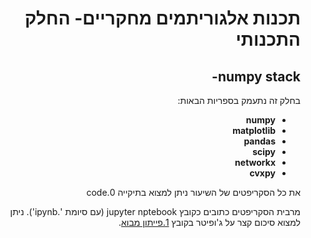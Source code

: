 <div dir='rtl' lang='he'>

# תכנות אלגוריתמים מחקריים- החלק התכנותי
## numpy stack-  

בחלק זה נתעמק בספריות הבאות:

- **numpy**
- **matplotlib**
- **pandas**
- **scipy**
- **networkx**
- **cvxpy**


את כל הסקריפטים של השיעור ניתן למצוא בתיקייה 0.code

מרבית הסקריפטים כתובים כקובץ jupyter nptebook (עם סיומת '.ipynb').
ניתן למצוא סיכום קצר על ג'ופיטר בקובץ [1.פייתון מבוא](https://github.com/maoz-grossman/Python_Ariel/blob/master/1.Basics/1.%20%D7%A4%D7%99%D7%99%D7%AA%D7%95%D7%9F%20%D7%9E%D7%91%D7%95%D7%90.pdf).
</div>